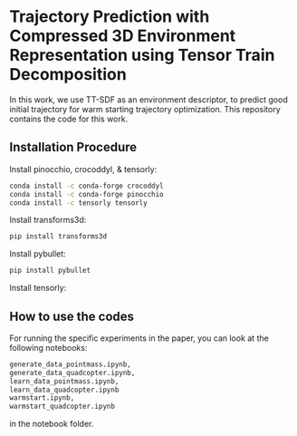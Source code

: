 # Trajectory Prediction with Compressed 3D Environment Representation using Tensor Train Decomposition #

In this work, we use TT-SDF as an environment descriptor, to predict good initial trajectory for warm starting trajectory optimization. This repository contains the code for this work.

## Installation Procedure ##
Install pinocchio, crocoddyl, & tensorly:
```bash
conda install -c conda-forge crocoddyl
conda install -c conda-forge pinocchio
conda install -c tensorly tensorly
```

Install transforms3d:
```bash
pip install transforms3d
```

Install pybullet:
```bash
pip install pybullet
```

Install tensorly:

## How to use the codes ##
For running the specific experiments in the paper, you can look at the following notebooks:
```bash
generate_data_pointmass.ipynb,
generate_data_quadcopter.ipynb,
learn_data_pointmass.ipynb,
learn_data_quadcopter.ipynb
warmstart.ipynb,
warmstart_quadcopter.ipynb
```
in the notebook folder.
